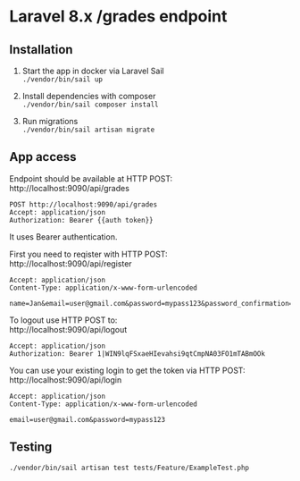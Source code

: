 # Laravel 8.x /grades endpoint

## Installation

1. Start the app in docker via Laravel Sail  
`./vendor/bin/sail up`

2. Install dependencies with composer  
`./vendor/bin/sail composer install`

3. Run migrations  
`./vendor/bin/sail artisan migrate`


## App access
Endpoint should be available at HTTP POST:  
http://localhost:9090/api/grades

```
POST http://localhost:9090/api/grades
Accept: application/json
Authorization: Bearer {{auth token}}
```

It uses Bearer authentication.

First you need to reqister with HTTP POST:  
http://localhost:9090/api/register

```POST http://localhost:9090/api/register
Accept: application/json
Content-Type: application/x-www-form-urlencoded

name=Jan&email=user@gmail.com&password=mypass123&password_confirmation=mypass123
```

To logout use HTTP POST to:  
http://localhost:9090/api/logout

```POST http://localhost:9090/api/logout
Accept: application/json
Authorization: Bearer 1|WIN9lqFSxaeHIevahsi9qtCmpNA03FO1mTABmOOk
```

You can use your existing login to get the token via HTTP POST:  
http://localhost:9090/api/login

```POST http://localhost:9090/api/login
Accept: application/json
Content-Type: application/x-www-form-urlencoded

email=user@gmail.com&password=mypass123
```


## Testing
`./vendor/bin/sail artisan test tests/Feature/ExampleTest.php `
